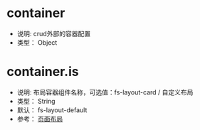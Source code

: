 # container
* 说明: crud外部的容器配置
* 类型： Object

# container.is
* 说明: 布局容器组件名称，可选值：fs-layout-card / 自定义布局
* 类型： String
* 默认： fs-layout-default
* 参考： [页面布局](../../guide/advance/layout.md)
